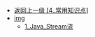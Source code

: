 - [返回上一级 [4_常用知识点]](page/后端/JavaNote/4_常用知识点/)
- [img](page/后端/JavaNote/4_常用知识点/img/)
  - [1_Java_Stream流](page/后端/JavaNote/4_常用知识点/img/1_Java_Stream流/)
